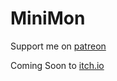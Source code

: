 # MiniMon

Support me on [patreon](https://www.patreon.com/clonedeath)

Coming Soon to [itch.io](https://clonedeath.itch.io/)